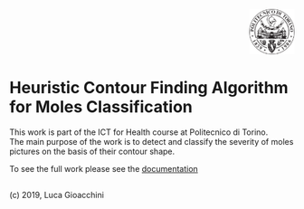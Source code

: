 <p align="right">
<img src="fig/polito.png" alt="Logo" width="80" height="80">
</p>

#  Heuristic Contour Finding Algorithm for Moles Classification
This work is part of the ICT for Health course at Politecnico di Torino.  
The main purpose of the work is to detect and classify the severity of moles pictures on the basis of their contour shape.

To see the full work please see the [documentation](https://github.com/lucagioacchini/moles-img-classifier/tree/master/docs/moles.pdf)


## 
(c) 2019, Luca Gioacchini

